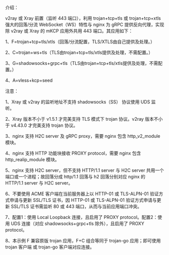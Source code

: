 介绍：

v2ray 或 Xray 前置（监听 443 端口），利用 trojan+tcp+tls 或 trojan+tcp+xtls 强大的回落/分流 WebSocket（WS）特性与 nginx 为 gRPC 提供反向代理，实现除 v2ray 或 Xray 的 mKCP 应用外共用 443 端口。其应用如下：

1、F=trojan+tcp+tls/xtls（回落/分流配置，TLS/XTLS由自己提供及处理。）

2、C=trojan+ws+tls（TLS由trojan+tcp+tls/xtls提供及处理，不需配置。）

3、G=shadowsocks+grpc+tls（TLS由trojan+tcp+tls/xtls提供及处理，不需配置。）

4、A=vless+kcp+seed

注意：

1、Xray 或 v2ray 的监听地址不支持 shadowsocks（SS） 协议使用 UDS 监听。

2、Xray 版本不小于 v1.5.1 才完美支持 TLS 模式下 trojan 协议。v2ray 版本不小于 v4.43.0 才完美支持 trojan 协议。

3、nginx 支持 H2C server 及 gRPC proxy，需要 nginx 包含 http_v2_module 模块。

4、nginx 支持 HTTP 功能块接收 PROXY protocol，需要 nginx 包含 http_realip_module 模块。

5、nginx 支持 H2C server，但不支持 HTTP/1.1 server 与 H2C server 共用一个端口或一个进程；故回落分成 http/1.1 回落与 h2 回落分别对应 nginx 的 HTTP/1.1 server 与 H2C server。

6、不要使用 ACME 客户端在当前服务器上以 HTTP-01 或 TLS-ALPN-01 验证方式申请与更新 SSL/TLS 证书，因 HTTP-01 或 TLS-ALPN-01 验证方式申请与更新 SSL/TLS 证书需监听 80 或 443 端口，从而与当前应用端口冲突。

7、配置1：使用 Local Loopback 连接，且启用了 PROXY protocol。配置2：使用 UDS 连接（对应 shadowsocks+grpc+tls 除外），且启用了 PROXY protocol。

8、本示例 F 兼容原版 trojan 应用，F+C 组合等同于 trojan-go 应用；即可使用 trojan 客户端 或 trojan-go 客户端对应连接。
